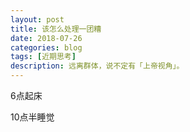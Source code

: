 ```yaml
---
layout: post
title: 该怎么处理一团糟
date: 2018-07-26
categories: blog
tags: [近期思考]
description: 远离群体，说不定有「上帝视角」。
---
```

<!-- 生活习惯，办公软件，未来规划， -->
<!-- 普通话，教师资格证，健身 -->

6点起床

10点半睡觉
